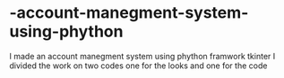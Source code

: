 # -account-manegment-system-using-phython
I made an account manegment  system using phython framwork tkinter I divided the work on two codes one for the looks and one for the code 
